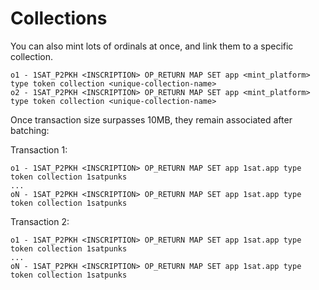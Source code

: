 # Collections

You can also mint lots of ordinals at once, and link them to a specific collection.

```
o1 - 1SAT_P2PKH <INSCRIPTION> OP_RETURN MAP SET app <mint_platform> type token collection <unique-collection-name>
o2 - 1SAT_P2PKH <INSCRIPTION> OP_RETURN MAP SET app <mint_platform> type token collection <unique-collection-name>
```

Once transaction size surpasses 10MB, they remain associated after batching:

Transaction 1:

```
o1 - 1SAT_P2PKH <INSCRIPTION> OP_RETURN MAP SET app 1sat.app type token collection 1satpunks
...
oN - 1SAT_P2PKH <INSCRIPTION> OP_RETURN MAP SET app 1sat.app type token collection 1satpunks
```

Transaction 2:

```
o1 - 1SAT_P2PKH <INSCRIPTION> OP_RETURN MAP SET app 1sat.app type token collection 1satpunks
...
oN - 1SAT_P2PKH <INSCRIPTION> OP_RETURN MAP SET app 1sat.app type token collection 1satpunks
```

